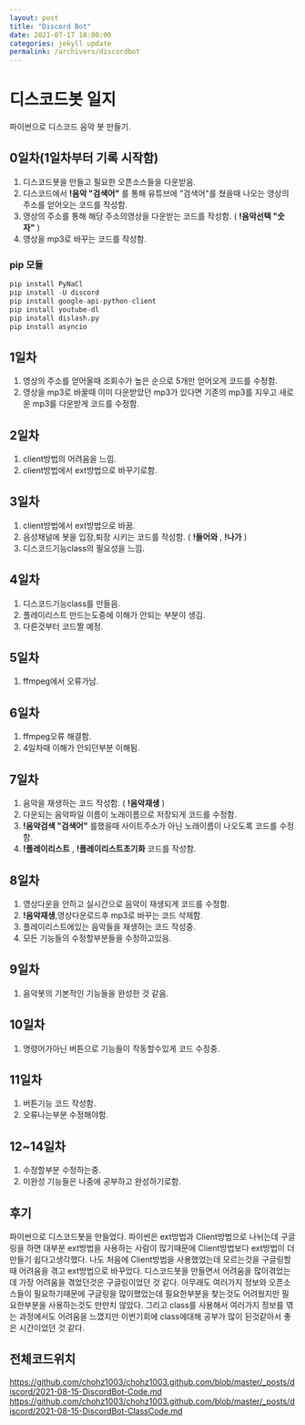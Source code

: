 ```yaml
---
layout: post
title: "Discord Bot"
date: 2021-07-17 18:00:00
categories: jekyll update
permalink: /archivers/discordbot
---
```


# 디스코드봇 일지
파이썬으로 디스코드 음악 봇 만들기.

## 0일차(1일차부터 기록 시작함)
1. 디스코드봇을 만들고 필요한 오픈소스들을 다운받음.
2. 디스코드에서 **!음악 "검색어"** 를 통해 유튜브에 "검색어"를 쳤을때 나오는 영상의 주소를 얻어오는 코드를 작성함.
3. 영상의 주소를 통해 해당 주소의영상을 다운받는 코드를 작성함. ( **!음악선택 "숫자"** )
4. 영상을 mp3로 바꾸는 코드를 작성함.

### pip 모듈
```python
pip install PyNaCl 
pip install -U discord 
pip install google-api-python-client 
pip install youtube-dl 
pip install dislash.py
pip install asyncio
```

## 1일차
1. 영상의 주소를 얻어올때 조회수가 높은 순으로 5개만 얻어오게 코드를 수정함.
2. 영상을 mp3로 바꿀때 이미 다운받았던 mp3가 있다면 기존의 mp3를 지우고 새로운 mp3를 다운받게 코드를 수정함.

## 2일차
1. client방법의 어려움을 느낌.
2. client방법에서 ext방법으로 바꾸기로함.

## 3일차
1. client방법에서 ext방법으로 바꿈.
2. 음성채널에 봇을 입장,퇴장 시키는 코드를 작성함. ( **!들어와** , **!나가** )
3. 디스코드기능class의 필요성을 느낌.

## 4일차
1. 디스코드기능class를 만들음.
2. 플레이리스트 만드는도중에 이해가 안되는 부분이 생김.
3. 다른것부터 코드짤 예정.

## 5일차
1. ffmpeg에서 오류가남.

## 6일차
1. ffmpeg오류 해결함.
2. 4일차때 이해가 안되던부분 이해됨.

## 7일차
1. 음악을 재생하는 코드 작성함. ( **!음악재생** )
2. 다운되는 음악파일 이름이 노래이름으로 저장되게 코드를 수정함.
3. **!음악검색 "검색어"** 를했을때 사이트주소가 아닌 노래이름이 나오도록 코드를 수정함.
4. **!플레이리스트** , **!플레이리스트초기화** 코드를 작성함.

## 8일차
1. 영상다운을 안하고 실시간으로 음악이 재생되게 코드를 수정함.
2. **!음악재생**,영상다운로드후 mp3로 바꾸는 코드 삭제함.
3. 플레이리스트에있는 음악들을 재생하는 코드 작성중.
4. 모든 기능들의 수정할부분들을 수정하고있음.

## 9일차
1. 음악봇의 기본적인 기능들을 완성한 것 같음.

## 10일차
1. 명령어가아닌 버튼으로 기능들이 작동할수있게 코드 수정중.

## 11일차
1. 버튼기능 코드 작성함.
2. 오류나는부분 수정해야함.

## 12~14일차
1. 수정할부분 수정하는중.
2. 미완성 기능들은 나중에 공부하고 완성하기로함.

## 후기
파이썬으로 디스코드봇을 만들었다. 파이썬은 ext방법과 Client방법으로 나뉘는데 구글링을 하면 대부분 ext방법을 사용하는 사람이 많기때문에 Client방법보다 ext방법이 더 만들기 쉽다고생각했다. 나도 처음에 Client방법을 사용했었는데 모르는것을 구글링할때 어려움을 겪고 ext방법으로 바꾸었다. 디스코드봇을 만들면서 어려움을 많이겪었는데 가장 어려움을 겪었던것은 구글링이었던 것 같다. 아무래도 여러가지 정보와 오픈소스들이 필요하기때문에 구글링을 많이했었는데 필요한부분을 찾는것도 어려웠지만 필요한부분을 사용하는것도 만만치 않았다. 그리고 class를 사용해서 여러가지 정보를 엮는 과정에서도 어려움을 느꼈지만 이번기회에 class에대해 공부가 많이 된것같아서 좋은 시간이었던 것 같다.

## 전체코드위치
https://github.com/chohz1003/chohz1003.github.com/blob/master/_posts/discord/2021-08-15-DiscordBot-Code.md
https://github.com/chohz1003/chohz1003.github.com/blob/master/_posts/discord/2021-08-15-DiscordBot-ClassCode.md
